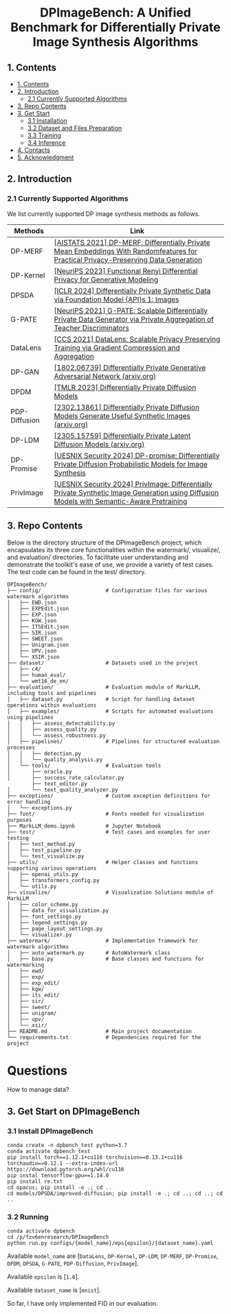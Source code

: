 <div align=center>
  
# DPImageBench: A Unified Benchmark for Differentially Private Image Synthesis Algorithms
</div>

## 1. Contents
  - [1. Contents](#1-contents)
  - [2. Introduction](#2-introduction)
    - [2.1 Currently Supported Algorithms](#21-currently-supported-algorithms)
  - [3. Repo Contents](#3-repo-contents)
  - [3. Get Start](#3-get-start)
    - [3.1 Installation](#31-installation)
    - [3.2 Dataset and Files Preparation](#32-dataset-and-files-preparation)
    - [3.3 Training](#33-training)
    - [3.4 Inference](#34-inference)
  - [4. Contacts](#4-contacts)
  - [5. Acknowledgment](#5-acknowledgment)

## 2. Introduction

### 2.1 Currently Supported Algorithms

We list currently supported DP image synthesis methods as follows.

  | Methods |  Link                                                         |
  | -------------- | ------------------------------------------------------------ |
  | DP-MERF            |  [\[AISTATS 2021\] DP-MERF: Differentially Private Mean Embeddings With Randomfeatures for Practical Privacy-Preserving Data Generation](https://proceedings.mlr.press/v130/harder21a.html) |
  | DP-Kernel        |  [\[NeuriPS 2023\] Functional Renyi Differential Privacy for Generative Modeling](https://proceedings.neurips.cc/paper_files/paper/2023/hash/2f9ee101e35b890d9eae79ee27bcd69a-Abstract-Conference.html) |
  | DPSDA          |  [\[ICLR 2024\] Differentially Private Synthetic Data via Foundation Model {API}s 1: Images](https://openreview.net/forum?id=YEhQs8POIo) |
  | G-PATE            |  [\[NeuriPS 2021\] G-PATE: Scalable Differentially Private Data Generator via Private Aggregation of Teacher Discriminators](https://proceedings.neurips.cc/paper_files/paper/2021/hash/171ae1bbb81475eb96287dd78565b38b-Abstract.html) |
  | DataLens            |  [\[CCS 2021\] DataLens: Scalable Privacy Preserving Training via Gradient Compression and Aggregation](https://dl.acm.org/doi/abs/10.1145/3460120.3484579) |
  | DP-GAN            |  [\[1802.06739\] Differentially Private Generative Adversarial Network (arxiv.org)](https://arxiv.org/abs/1802.06739) |
  | DPDM          |  [\[TMLR 2023\] Differentially Private Diffusion Models](https://openreview.net/forum?id=ZPpQk7FJXF) |
  | PDP-Diffusion       | [\[2302.13861\] Differentially Private Diffusion Models Generate Useful Synthetic Images (arxiv.org)](https://arxiv.org/abs/2305.15759) |
  | DP-LDM            | [\[2305.15759\] Differentially Private Latent Diffusion Models (arxiv.org)](https://arxiv.org/abs/2302.13861)            |
  | DP-Promise       | [\[UESNIX Security 2024\] DP-promise: Differentially Private Diffusion Probabilistic Models for Image Synthesis](https://www.usenix.org/conference/usenixsecurity24/presentation/wang-haichen) |
  | PrivImage       | [\[UESNIX Security 2024\] PrivImage: Differentially Private Synthetic Image Generation using Diffusion Models with Semantic-Aware Pretraining](https://www.usenix.org/conference/usenixsecurity24/presentation/li-kecen) |


## 3. Repo Contents

Below is the directory structure of the DPImageBench project, which encapsulates its three core functionalities within the watermark/, visualize/, and evaluation/ directories. To facilitate user understanding and demonstrate the toolkit's ease of use, we provide a variety of test cases. The test code can be found in the test/ directory.


```plaintext
DPImageBench/
├── config/                     # Configuration files for various watermark algorithms
│   ├── EWD.json           
│   ├── EXPEdit.json       
│   ├── EXP.json           
│   ├── KGW.json
│   ├── ITSEdit.json            
│   ├── SIR.json            
│   ├── SWEET.json         
│   ├── Unigram.json        
│   ├── UPV.json           
│   └── XSIR.json           
├── dataset/                    # Datasets used in the project
│   ├── c4/
│   ├── human_eval/
│   └── wmt16_de_en/
├── evaluation/                 # Evaluation module of MarkLLM, including tools and pipelines
│   ├── dataset.py              # Script for handling dataset operations within evaluations
│   ├── examples/               # Scripts for automated evaluations using pipelines
│   │   ├── assess_detectability.py  
│   │   ├── assess_quality.py    
│   │   └── assess_robustness.py   
│   ├── pipelines/              # Pipelines for structured evaluation processes
│   │   ├── detection.py    
│   │   └── quality_analysis.py 
│   └── tools/                  # Evaluation tools
│       ├── oracle.py
│       ├── success_rate_calculator.py  
        ├── text_editor.py         
│       └── text_quality_analyzer.py   
├── exceptions/                 # Custom exception definitions for error handling
│   └── exceptions.py
├── font/                       # Fonts needed for visualization purposes
├── MarkLLM_demo.ipynb          # Jupyter Notebook
├── test/                       # Test cases and examples for user testing
│   ├── test_method.py      
│   ├── test_pipeline.py    
│   └── test_visualize.py   
├── utils/                      # Helper classes and functions supporting various operations
│   ├── openai_utils.py     
│   ├── transformers_config.py 
│   └── utils.py            
├── visualize/                  # Visualization Solutions module of MarkLLM
│   ├── color_scheme.py    
│   ├── data_for_visualization.py  
│   ├── font_settings.py    
│   ├── legend_settings.py  
│   ├── page_layout_settings.py 
│   └── visualizer.py       
├── watermark/                  # Implementation framework for watermark algorithms
│   ├── auto_watermark.py       # AutoWatermark class
│   ├── base.py                 # Base classes and functions for watermarking
│   ├── ewd/                
│   ├── exp/               
│   ├── exp_edit/          
│   ├── kgw/
│   ├── its_edit/                 
│   ├── sir/               
│   ├── sweet/              
│   ├── unigram/           
│   ├── upv/                
│   └── xsir/               
├── README.md                   # Main project documentation
└── requirements.txt            # Dependencies required for the project
```

# Questions

How to manage data?

## 3. Get Start on DPImageBench

### 3.1 Install DPImageBench

 ```
conda create -n dpbench_test python=3.7
conda activate dpbench_test
pip install torch==1.12.1+cu116 torchvision==0.13.1+cu116 torchaudio==0.12.1 --extra-index-url https://download.pytorch.org/whl/cu116
pip instal tensorflow-gpu==1.14.0
pip install re.txt
cd opacus; pip install -e .; cd ..
cd models/DPSDA/improved-diffusion; pip install -e .; cd ..; cd ..; cd ..
 ```

### 3.2 Running

 ```
conda activate dpbench
cd /p/fzv6enresearch/DPImageBench
python run.py configs/{model_name}/eps{epsilon}/{dataset_name}.yaml
 ```

Available `model_name` are [`DataLens`, `DP-Kernel`, `DP-LDM`, `DP-MERF`, `DP-Promise`, `DPDM`, `DPSDA`, `G-PATE`, `PDP-Diffusion`, `PrivImage`].

Available `epsilon` is [`1.0`].

Available `dataset_name` is [`mnist`].

So far, I have only implemented FID in our evaluation.